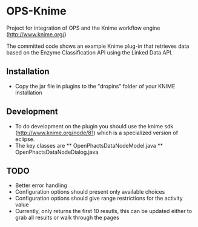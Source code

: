 OPS-Knime
=========

Project for integration of OPS and the Knime workflow engine (http://www.knime.org/)

The committed code shows an example Knime plug-in that retrieves data based on the Enzyme Classification API using the Linked Data API.

Installation
------------
* Copy the jar file in plugins to the "dropins" folder of your KNIME installation

Development
----------
* To do development on the plugin you should use the knime sdk (http://www.knime.org/node/81) which is a specialized version of eclipse. 
* The key classes are
** OpenPhactsDataNodeModel.java
** OpenPhactsDataNodeDialog.java 

TODO
-------------
* Better error handling
* Configuration options should present only available choices
* Configuration options should give range restrictions for the activity value
* Currently, only returns the first 10 resutls, this can be updated either to grab all results or walk through the pages
